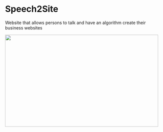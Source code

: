 # Speech2Site
Website that allows persons to talk and have an algorithm create their business websites

<img src="https://user-images.githubusercontent.com/35618554/120267689-159f1080-c26a-11eb-8dcf-2dd9148634c2.png" width="500" height="300">

